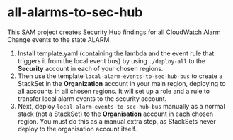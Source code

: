 # all-alarms-to-sec-hub

This SAM project creates Security Hub findings for all CloudWatch Alarm Change events to the state ALARM.

1. Install template.yaml (containing the lambda and the event rule that triggers it from the local event bus) by using `./deploy-all` to the **Security** account in each of your chosen regions.
2. Then use the template `local-alarm-events-to-sec-hub-bus` to create a StackSet in the **Organization** account in your main region, deploying to all accounts in all chosen regions. It will set up a role and a rule to transfer local alarm events to the security account.
3. Next, deploy `local-alarm-events-to-sec-hub-bus` manually as a normal stack (not a StackSet) to the **Organisation** account in each chosen region. You must do this as a manual extra step, as StackSets never deploy to the organisation account itself.
